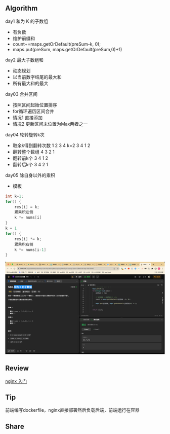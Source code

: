 ## Algorithm

day1 和为 K 的子数组
* 有负数
* 维护前缀和
* count+=maps.getOrDefault(preSum-k, 0);
* maps.put(preSum, maps.getOrDefault(preSum,0)+1)

day2 最大子数组和
* 动态规划
* 以当前数字结尾的最大和
* 所有最大和的最大

day03 合并区间
* 按照区间起始位置排序
* for循环遍历区间合并
* 情况1 直接添加
* 情况2 更新区间末位置为Max两者之一

day04 轮转旋转k次
* 取余k得到翻转次数 1 2 3 4 k=2 3 4 1 2
* 翻转整个数组 4 3 2 1
* 翻转前k个  3 4 1 2
* 翻转后k个 3 4 2 1

day05 除自身以外的乘积
* 模板 
```java
int k=1;
for() {
    res[i] = k;
    累乘积左侧
    k *= nums[i]
}
k = 1
for() {
    res[i] *= k;
    累乘积右侧
    k *= nums[i-1]
}
```
![算法](../../../images/temp/sisyphus-2023-12-03-lc.png)

## Review

[nginx 入门](https://nginx.org/en/docs/beginners_guide.html)

## Tip

前端编写dockerfile，nginx直接部署然后负载后端，前端运行在容器

## Share
